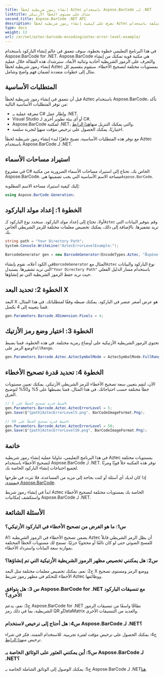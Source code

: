```yaml
---
title: إنشاء رموز شريطية لخطأ Aztec باستخدام Aspose.BarCode لـ .NET
linktitle: مثال على مستوى الخطأ الأزتيكي
second_title: Aspose.BarCode .NET API
description: تعرف على كيفية إنشاء رموز شريطية لخطأ Aztec بمستويات خطأ مختلفة باستخدام Aspose.BarCode لـ .NET. الدليل الشامل لإنشاء الباركود.
type: docs
weight: 13
url: /ar/net/aztec-barcode-encoding/aztec-error-level-example/
---
```

في هذا البرنامج التعليمي خطوة بخطوة، سوف نتعمق في عالم إنشاء الباركود باستخدام Aspose.BarCode for .NET. Aspose.BarCode هي مكتبة قوية تمكنك من إنشاء والتعرف على الرموز الشريطية أحادية وثنائية الأبعاد. سترشدك هذه المقالة خلال عملية إنشاء رموز شريطية لخطأ Aztec بمستويات مختلفة لتصحيح الأخطاء. سنقوم بتقسيم كل مثال إلى خطوات متعددة لضمان فهم واضح وشامل.

## المتطلبات الأساسية

قبل أن نتعمق في إنشاء رموز شريطية لخطأ Aztec باستخدام Aspose.BarCode، تأكد من توفر المتطلبات الأساسية التالية:

- معرفة عملية بـ C# وإطار عمل .NET.
- Visual Studio أو أي بيئة تطوير أخرى لـ C#.
-  Aspose.BarCode لمكتبة .NET، والتي يمكنك التنزيل منها[هذا الرابط](https://releases.aspose.com/barcode/net/).
-  اختياريًا، يمكنك الحصول على ترخيص مؤقت من[هنا](https://purchase.aspose.com/temporary-license/) لتجربة سلسة.

مع توفر هذه المتطلبات الأساسية، تصبح جاهزًا لبدء إنشاء رموز شريطية لخطأ Aztec باستخدام Aspose.BarCode لـ .NET.

## استيراد مساحات الأسماء

في مشروع C# الخاص بك، تحتاج إلى استيراد مساحات الأسماء الضرورية من مكتبة Aspose.BarCode. مساحة الاسم الأساسية التي يجب تضمينها هي`Aspose.BarCode`.

إليك كيفية استيراد مساحة الاسم المطلوبة:

```csharp
using Aspose.BarCode.Generation;
```

## الخطوة 1: إعداد مولد الباركود

 أولا، تحتاج إلى إعداد مولد الباركود. ستحدد نوع الباركود كـ`Aztec` وقم بتوفير البيانات التي تريد تشفيرها. بالإضافة إلى ذلك، يمكنك تخصيص معلمات مختلفة للرمز الشريطي الخاص بك.

```csharp
string path = "Your Directory Path";
System.Console.WriteLine("AztecErrorLevelExample:");

BarcodeGenerator gen = new BarcodeGenerator(EncodeTypes.Aztec, "Åspóse.Barcóde© is a powerful library to generate & recognize 1D & 2D barcodes");
```

 في الكود أعلاه، نقوم بإنشاء`BarcodeGenerator` المثال مع`Aztec` نوع الباركود والبيانات التي تريد تشفيرها. يستبدل`"Your Directory Path"` باستخدام مسار الدليل الفعلي حيث تريد حفظ الرموز الشريطية التي تم إنشاؤها.

## الخطوة 2: تحديد البعد X

البعد X هو عرض أصغر عنصر في الباركود. يمكنك ضبطه وفقًا لمتطلباتك. في هذا المثال، قمنا بتعيينه إلى 4 بكسل.

```csharp
gen.Parameters.Barcode.XDimension.Pixels = 4;
```

## الخطوة 3: اختيار وضع رمز الأزتيك

 تحتوي الرموز الشريطية الأزتيكية على أوضاع رمزية مختلفة. في هذه الخطوة، قمنا بضبط وضع الرمز على`FullRange`.

```csharp
gen.Parameters.Barcode.Aztec.AztecSymbolMode = AztecSymbolMode.FullRange;
```

## الخطوة 4: تحديد قدرة تصحيح الأخطاء

الآن، لنقم بتعيين سعة تصحيح الأخطاء للرمز الشريطي الأزتيكي. يمكنك تعيين مستويات خطأ مختلفة حسب احتياجاتك. في هذا المثال، قمنا بضبطها على 5% و50% لتوضيح الفرق.

```csharp
// ضبط قدرة تصحيح الخطأ على 5%
gen.Parameters.Barcode.Aztec.AztecErrorLevel = 5;
gen.Save($"{path}AztecErrorLevel5.png", BarCodeImageFormat.Png);

// ضبط قدرة تصحيح الخطأ على 50%
gen.Parameters.Barcode.Aztec.AztecErrorLevel = 50;
gen.Save($"{path}AztecErrorLevel50.png", BarCodeImageFormat.Png);
```

## خاتمة

في هذا البرنامج التعليمي، تناولنا عملية إنشاء رموز شريطية Aztec بمستويات مختلفة لتصحيح الأخطاء باستخدام Aspose.BarCode لـ .NET. توفر هذه المكتبة حلاً قويًا ومرنًا لجميع احتياجات إنشاء الباركود الخاصة بك.

 إذا كان لديك أي أسئلة أو كنت بحاجة إلى مزيد من المساعدة، فلا تتردد في طرحها في[منتدى Aspose.BarCode](https://forum.aspose.com/c/barcode/13).

ابدأ في إنشاء رموز شريط Aztec الخاصة بك بمستويات مختلفة لتصحيح الأخطاء واستكشف إمكانيات Aspose.BarCode لـ .NET.

## الأسئلة الشائعة

### س1: ما هو الغرض من تصحيح الأخطاء في الباركود الأزتيكي؟

A1: يضمن تصحيح الأخطاء في الرموز الشريطية Aztec أن يظل الرمز الشريطي قابلاً للمسح الضوئي حتى لو كان تالفًا أو محجوبًا جزئيًا. تسمح لك مستويات الخطأ المختلفة بموازنة سعة البيانات واسترداد الأخطاء.

### س2: هل يمكنني تخصيص مظهر الرموز الشريطية الأزتيكية التي تم إنشاؤها؟

ج2: نعم، يمكنك تخصيص معلمات مختلفة مثل البعد X ووضع الرمز ومستوى تصحيح الأخطاء للتحكم في مظهر رموز شريط Aztec ووظائفها.

### س 3: هل يتوافق Aspose.BarCode for .NET مع تنسيقات الباركود الأخرى؟

ج3: نعم، يدعم Aspose.BarCode for .NET نطاقًا واسعًا من تنسيقات الرموز الشريطية، بما في ذلك رمز QR وDataMatrix والعديد من التنسيقات الأخرى.

### س4: هل أحتاج إلى ترخيص لاستخدام Aspose.BarCode لـ .NET؟

 ج4: يمكنك الحصول على ترخيص مؤقت لفترة تجريبية. للاستخدام الممتد، فكر في شراء ترخيص من[هذا الرابط](https://purchase.aspose.com/buy).

### س5: أين يمكنني العثور على الوثائق الخاصة بـ Aspose.BarCode لـ .NET؟

 ج5: يمكنك الوصول إلى الوثائق الشاملة الخاصة بـ Aspose.BarCode لـ .NET[هنا](https://reference.aspose.com/barcode/net/).